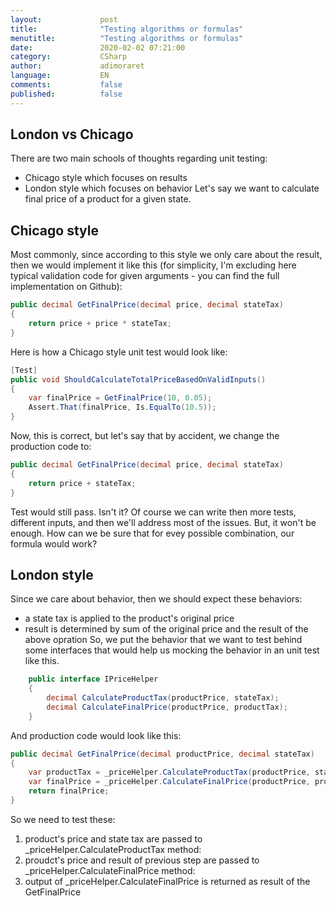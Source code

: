 ```yaml
--- 
layout:             post 
title:              "Testing algorithms or formulas" 
menutitle:          "Testing algorithms or formulas" 
date:               2020-02-02 07:21:00 
category:           CSharp
author:             adimoraret 
language:           EN 
comments:           false 
published:          false
--- 
```


## London vs Chicago ## 
There are two main schools of thoughts regarding unit testing:
- Chicago style which focuses on results
- London style which focuses on behavior
Let's say we want to calculate final price of a product for a given state.

## Chicago style ##
Most commonly, since according to this style we only care about the result, then we would implement it like this (for simplicity, I'm excluding here typical validation code for given arguments - you can find the full implementation on Github):
```csharp
public decimal GetFinalPrice(decimal price, decimal stateTax)
{
    return price + price * stateTax;
}
```
Here is how a Chicago style unit test would look like:
```csharp
[Test]
public void ShouldCalculateTotalPriceBasedOnValidInputs()
{
    var finalPrice = GetFinalPrice(10, 0.05);
    Assert.That(finalPrice, Is.EqualTo(10.5));
}
```
Now, this is correct, but let's say that by accident, we change the production code to:
```csharp
public decimal GetFinalPrice(decimal price, decimal stateTax)
{
    return price + stateTax;
}
```
Test would still pass. Isn't it?
Of course we can write then more tests, different inputs, and then we'll address most of the issues. But, it won't be enough. How can we be sure that for evey possible combination, our formula would work?

## London style ##
Since we care about behavior, then we should expect these behaviors:
 - a state tax is applied to the product's original price
 - result is determined by sum of the original price and the result of the above opration
So, we put the behavior that we want to test behind some interfaces that would help us mocking the behavior in an unit test like this.
```csharp
    public interface IPriceHelper
    {
        decimal CalculateProductTax(productPrice, stateTax);
        decimal CalculateFinalPrice(productPrice, productTax);
    }
```
And production code would look like this:
```csharp
public decimal GetFinalPrice(decimal productPrice, decimal stateTax)
{
    var productTax = _priceHelper.CalculateProductTax(productPrice, stateTax);
    var finalPrice = _priceHelper.CalculateFinalPrice(productPrice, productTax);
    return finalPrice;
}
```
So we need to test these:
1. product's price and state tax are passed to _priceHelper.CalculateProductTax method:
1. proudct's price and result of previous step are passed to _priceHelper.CalculateFinalPrice method:
1. output of _priceHelper.CalculateFinalPrice is returned as result of the GetFinalPrice
